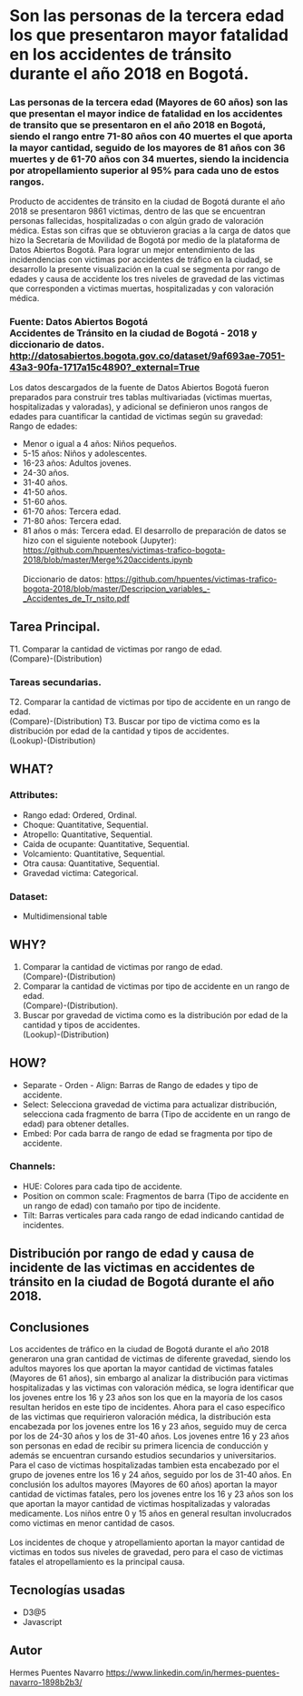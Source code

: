 # Son las personas de la tercera edad los que presentaron mayor fatalidad en los accidentes de tránsito durante el año 2018 en Bogotá.
### Las personas de la tercera edad (Mayores de 60 años) son las que presentan el mayor indice de fatalidad en los accidentes de transito que se presentaron en el año 2018 en Bogotá, siendo el rango entre 71-80 años con 40 muertes el que aporta la mayor cantidad, seguido de los mayores de 81 años con 36 muertes y de 61-70 años con 34 muertes, siendo la incidencia por atropellamiento superior al 95% para cada uno de estos rangos.
Producto de accidentes de tránsito en la ciudad de Bogotá durante el año 2018 se presentaron 9861 victimas, dentro de las que se encuentran personas fallecidas, hospitalizadas o con algún grado de valoración médica. Estas son cifras que se obtuvieron gracias a la carga de datos que hizo la Secretaría de Movilidad de Bogotá por medio de la plataforma de Datos Abiertos Bogotá. Para lograr un mejor entendimiento de las incidendencias con victimas por accidentes de tráfico en la ciudad, se desarrollo la presente visualización en la cual se segmenta por rango de edades y causa de accidente los tres niveles de gravedad de las victimas que corresponden a victimas muertas, hospitalizadas y con valoración médica.
### Fuente: Datos Abiertos Bogotá </br> Accidentes de Tránsito en la ciudad de Bogotá - 2018 y diccionario de datos. </br> http://datosabiertos.bogota.gov.co/dataset/9af693ae-7051-43a3-90fa-1717a15c4890?_external=True
Los datos descargados de la fuente de Datos Abiertos Bogotá fueron preparados para construir tres tablas multivariadas (victimas muertas, hospitalizadas y valoradas), y adicional se definieron unos rangos de edades para cuantificar la cantidad de victimas según su gravedad:</br>Rango de edades: 
* Menor o igual a 4 años: Niños pequeños.
* 5-15 años: Niños y adolescentes.
* 16-23 años: Adultos jovenes.
* 24-30 años.
* 31-40 años.
* 41-50 años.
* 51-60 años.
* 61-70 años: Tercera edad.
* 71-80 años: Tercera edad.
* 81 años o más: Tercera edad.
El desarrollo de preparación de datos se hizo con el siguiente notebook (Jupyter):</br>https://github.com/hpuentes/victimas-trafico-bogota-2018/blob/master/Merge%20accidents.ipynb
</br></br>Diccionario de datos: https://github.com/hpuentes/victimas-trafico-bogota-2018/blob/master/Descripcion_variables_-_Accidentes_de_Tr_nsito.pdf
## Tarea Principal.
T1. Comparar la cantidad de victimas por rango de edad.</br>(Compare)-(Distribution)
### Tareas secundarias.
T2. Comparar la cantidad de victimas por tipo de accidente en un rango de edad.</br>(Compare)-(Distribution)
T3. Buscar por tipo de victima como es la distribución por edad de la cantidad y tipos de accidentes.</br>(Lookup)-(Distribution)
## WHAT?
### Attributes: 
* Rango edad: Ordered, Ordinal.
* Choque: Quantitative, Sequential.
* Atropello: Quantitative, Sequential.
* Caida de ocupante: Quantitative, Sequential.
* Volcamiento: Quantitative, Sequential.
* Otra causa: Quantitative, Sequential.
* Gravedad victima: Categorical.
### Dataset:
* Multidimensional table
## WHY?
1. Comparar la cantidad de victimas por rango de edad.</br>(Compare)-(Distribution)
2. Comparar la cantidad de victimas por tipo de accidente en un rango de edad.</br>(Compare)-(Distribution).
3. Buscar por gravedad de victima como es la distribución por edad de la cantidad y tipos de accidentes.</br>(Lookup)-(Distribution)
## HOW?
* Separate - Orden - Align: Barras de Rango de edades y tipo de accidente.
* Select: Selecciona gravedad de victima para actualizar distribución, selecciona cada fragmento de barra (Tipo de accidente en un rango de edad) para obtener detalles.
* Embed: Por cada barra de rango de edad se fragmenta por tipo de accidente.
### Channels:
* HUE: Colores para cada tipo de accidente.
* Position on common scale: Fragmentos de barra (Tipo de accidente en un rango de edad) con tamaño por tipo de incidente.
* Tilt: Barras verticales para cada rango de edad indicando cantidad de incidentes.
## Distribución por rango de edad y causa de incidente de las victimas en accidentes de tránsito en la ciudad de Bogotá durante el año 2018.

## Conclusiones
Los accidentes de tráfico en la ciudad de Bogotá durante el año 2018 generaron una gran cantidad de victimas de diferente gravedad, siendo los adultos mayores los que aportan la mayor cantidad de victimas fatales (Mayores de 61 años), sin embargo al analizar la distribución para victimas hospitalizadas y las victimas con valoración médica, se logra identificar que los jovenes entre los 16 y 23 años son los que en la mayoría de los casos resultan heridos en este tipo de incidentes.
Ahora para el caso específico de las victimas que requirieron valoración médica, la distribución esta encabezada por los jovenes entre los 16 y 23 años, seguido muy de cerca por los de 24-30 años y los de 31-40 años. Los jovenes entre 16 y 23 años son personas en edad de recibir su primera licencia de conducción y además se encuentran cursando estudios secundarios y universitarios. Para el caso de victimas hospitalizadas tambien esta encabezado por el grupo de jovenes entre los 16 y 24 años, seguido por los de 31-40 años. En conclusión los adultos mayores (Mayores de 60 años) aportan la mayor cantidad de victimas fatales, pero los jovenes entre los 16 y 23 años son los que aportan la mayor cantidad de victimas hospitalizadas y valoradas medicamente. 
Los niños entre 0 y 15 años en general resultan involucrados como victimas en menor cantidad de casos.</br></br>Los incidentes de choque y atropellamiento aportan la mayor cantidad de victimas en todos sus niveles de gravedad, pero para el caso de victimas fatales el atropellamiento es la principal causa.
## Tecnologías usadas
* D3@5
* Javascript
## Autor
Hermes Puentes Navarro https://www.linkedin.com/in/hermes-puentes-navarro-1898b2b3/
